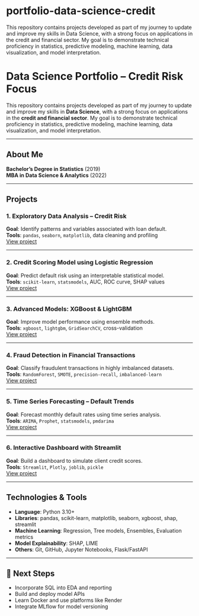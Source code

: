 # portfolio-data-science-credit
This repository contains projects developed as part of my journey to update and improve my skills in Data Science, with a strong focus on applications in the credit and financial sector. My goal is to demonstrate technical proficiency in statistics, predictive modeling, machine learning, data visualization, and model interpretation.

# Data Science Portfolio – Credit Risk Focus

This repository contains projects developed as part of my journey to update and improve my skills in **Data Science**, with a strong focus on applications in the **credit and financial sector**. My goal is to demonstrate technical proficiency in statistics, predictive modeling, machine learning, data visualization, and model interpretation.

---

## About Me

**Bachelor’s Degree in Statistics** (2019)  
**MBA in Data Science & Analytics** (2022)  

---

## Projects

### 1. Exploratory Data Analysis – Credit Risk
**Goal**: Identify patterns and variables associated with loan default.  
**Tools**: `pandas`, `seaborn`, `matplotlib`, data cleaning and profiling  
 [View project](./eda-credito)

---

### 2. Credit Scoring Model using Logistic Regression
**Goal**: Predict default risk using an interpretable statistical model.  
**Tools**: `scikit-learn`, `statsmodels`, AUC, ROC curve, SHAP values  
 [View project](./score-logistico)

---

### 3. Advanced Models: XGBoost & LightGBM
**Goal**: Improve model performance using ensemble methods.  
**Tools**: `xgboost`, `lightgbm`, `GridSearchCV`, cross-validation  
 [View project](./modelos-avancados)

---

### 4. Fraud Detection in Financial Transactions
**Goal**: Classify fraudulent transactions in highly imbalanced datasets.  
**Tools**: `RandomForest`, `SMOTE`, `precision-recall`, `imbalanced-learn`  
 [View project](./fraude)

---

### 5. Time Series Forecasting – Default Trends
**Goal**: Forecast monthly default rates using time series analysis.  
**Tools**: `ARIMA`, `Prophet`, `statsmodels`, `pmdarima`  
 [View project](./series-inadimplencia)

---

### 6. Interactive Dashboard with Streamlit
**Goal**: Build a dashboard to simulate client credit scores.  
**Tools**: `Streamlit`, `Plotly`, `joblib`, `pickle`  
 [View project](./dashboard-score)

---

##  Technologies & Tools
- **Language**: Python 3.10+
- **Libraries**: pandas, scikit-learn, matplotlib, seaborn, xgboost, shap, streamlit
- **Machine Learning**: Regression, Tree models, Ensembles, Evaluation metrics
- **Model Explainability**: SHAP, LIME
- **Others**: Git, GitHub, Jupyter Notebooks, Flask/FastAPI

---

## 📌 Next Steps
- Incorporate SQL into EDA and reporting
- Build and deploy model APIs
- Learn Docker and use platforms like Render
- Integrate MLflow for model versioning
